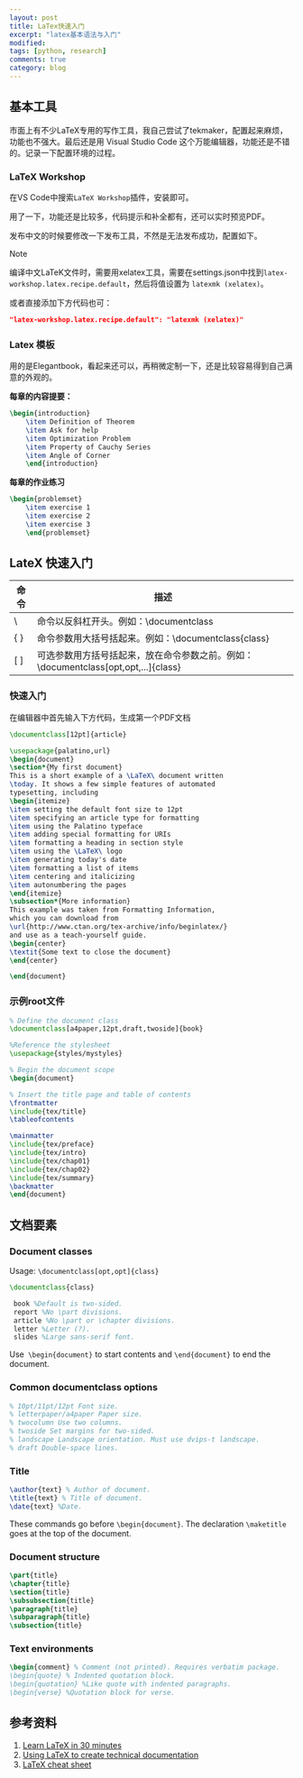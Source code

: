 ```yaml
---
layout: post
title: LaTex快速入门
excerpt: "latex基本语法与入门"
modified: 
tags: [python, research]
comments: true
category: blog
---
```



## 基本工具

市面上有不少LaTeX专用的写作工具，我自己尝试了tekmaker，配置起来麻烦，功能也不强大。最后还是用 Visual Studio Code 这个万能编辑器，功能还是不错的。记录一下配置环境的过程。

### LaTeX Workshop

在VS Code中搜索`LaTeX Workshop`插件，安装即可。

用了一下，功能还是比较多，代码提示和补全都有，还可以实时预览PDF。

发布中文的时候要修改一下发布工具，不然是无法发布成功，配置如下。



> [!NOTE]
>
> 编译中文LaTeK文件时，需要用xelatex工具，需要在settings.json中找到`latex-workshop.latex.recipe.default`，然后将值设置为 `latexmk (xelatex)`。
>
> 或者直接添加下方代码也可：
>
> ```json
> "latex-workshop.latex.recipe.default": "latexmk (xelatex)"
> ```





### Latex 模板

用的是Elegantbook，看起来还可以，再稍微定制一下，还是比较容易得到自己满意的外观的。



**每章的内容提要：**

```latex
\begin{introduction}
    \item Definition of Theorem
    \item Ask for help
    \item Optimization Problem
    \item Property of Cauchy Series
    \item Angle of Corner
    \end{introduction}
```





**每章的作业练习**

```latex
\begin{problemset}
    \item exercise 1
    \item exercise 2
    \item exercise 3
    \end{problemset}
```



## LateX 快速入门


| 命令 | 描述                                                         |
| ---- | ------------------------------------------------------------ |
| \    | 命令以反斜杠开头。例如：\documentclass                       |
| { }  | 命令参数用大括号括起来。例如：\documentclass{class}          |
| [ ]  | 可选参数用方括号括起来，放在命令参数之前。例如：\documentclass[opt,opt,...]{class} |



### 快速入门

在编辑器中首先输入下方代码，生成第一个PDF文档



```latex
\documentclass[12pt]{article}

\usepackage{palatino,url}
\begin{document}
\section*{My first document}
This is a short example of a \LaTeX\ document written
\today. It shows a few simple features of automated
typesetting, including
\begin{itemize}
\item setting the default font size to 12pt
\item specifying an article type for formatting
\item using the Palatino typeface
\item adding special formatting for URIs
\item formatting a heading in section style
\item using the \LaTeX\ logo
\item generating today's date
\item formatting a list of items
\item centering and italicizing
\item autonumbering the pages
\end{itemize}
\subsection*{More information}
This example was taken from Formatting Information,
which you can download from
\url{http://www.ctan.org/tex-archive/info/beginlatex/}
and use as a teach-yourself guide.
\begin{center}
\textit{Some text to close the document}
\end{center}

\end{document}
```



### 示例root文件

```latex
% Define the document class
\documentclass[a4paper,12pt,draft,twoside]{book}

%Reference the stylesheet
\usepackage{styles/mystyles}

% Begin the document scope
\begin{document}

% Insert the title page and table of contents
\frontmatter
\include{tex/title}
\tableofcontents

\mainmatter
\include{tex/preface}
\include{tex/intro}
\include{tex/chap01}
\include{tex/chap02}
\include{tex/summary}
\backmatter
\end{document}
```



## 文档要素

### Document classes

Usage: `\documentclass[opt,opt]{class}`

```latex
\documentclass{class}

 book %Default is two-sided.
 report %No \part divisions.
 article %No \part or \chapter divisions.
 letter %Letter (?).
 slides %Large sans-serif font.
```

Use` \begin{document}` to start contents and `\end{document}` to end the document.

### Common documentclass options

```latex
% 10pt/11pt/12pt Font size.
% letterpaper/a4paper Paper size.
% twocolumn Use two columns.
% twoside Set margins for two-sided.
% landscape Landscape orientation. Must use dvips-t landscape.
% draft Double-space lines.
```



### Title

```latex
\author{text} % Author of document.
\title{text} % Title of document.
\date{text} %Date.
```

These commands go before `\begin{document}`. The declaration `\maketitle` goes at the top of the document.



### Document structure

```latex
\part{title}
\chapter{title}
\section{title}
\subsubsection{title}
\paragraph{title}
\subparagraph{title}
\subsection{title}
```



### Text environments

```latex
\begin{comment} % Comment (not printed). Requires verbatim package.
\begin{quote} % Indented quotation block.
\begin{quotation} %Like quote with indented paragraphs.
\begin{verse} %Quotation block for verse.
```




## 参考资料

1. [Learn LaTeX in 30 minutes](https://www.overleaf.com/learn/latex/Learn_LaTeX_in_30_minutes)
1. [Using LaTeX to create technical documentation](https://glennjlea.com/latex/)
2. [LaTeX cheat sheet](http://wch.github.io/latexsheet/)

